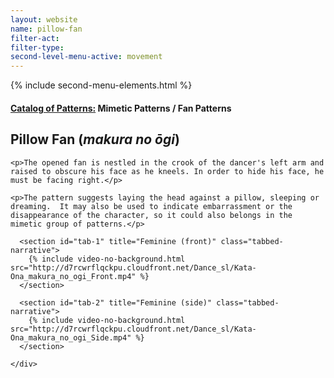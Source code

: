 ```yaml
---
layout: website
name: pillow-fan
filter-act:
filter-type:
second-level-menu-active: movement
---
```

{% include second-menu-elements.html %}

<main class="page-content">
  <div class="text-container">
    <h4><a href="/movement/">Catalog of Patterns:</a> Mimetic Patterns / Fan Patterns</h4>
    <h2>Pillow Fan (<em>makura no ōgi</em>)</h2>

    <p>The opened fan is nestled in the crook of the dancer's left arm and raised to obscure his face as he kneels. In order to hide his face, he must be facing right.</p>

    <p>The pattern suggests laying the head against a pillow, sleeping or dreaming.  It may also be used to indicate embarrassment or the disappearance of the character, so it could also belongs in the mimetic group of patterns.</p>

  </div>

<div class="tabs-container">
  <div class="tabs-container__links">
    <div class="wrapper">
      <div id="tabs"></div>
    </div>
  </div>
  <div class="tabs-container__content">
    <div class="wrapper">

      <section id="tab-1" title="Feminine (front)" class="tabbed-narrative">
        {% include video-no-background.html src="http://d7rcwrflqckpu.cloudfront.net/Dance_sl/Kata-Ona_makura_no_ogi_Front.mp4" %}
      </section>

      <section id="tab-2" title="Feminine (side)" class="tabbed-narrative">
        {% include video-no-background.html src="http://d7rcwrflqckpu.cloudfront.net/Dance_sl/Kata-Ona_makura_no_ogi_Side.mp4" %}
      </section>

    </div>
  </div>
</div>
</main>
